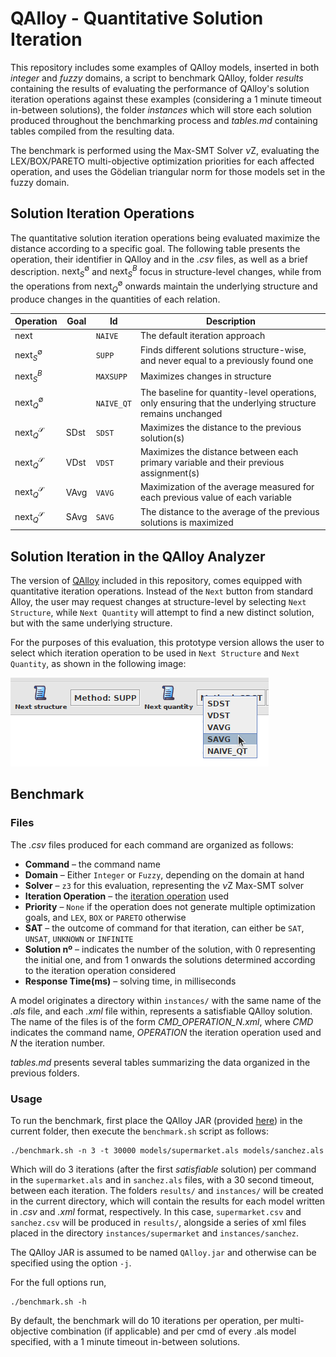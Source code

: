 # QAlloy - Quantitative Solution Iteration

This repository includes some examples of QAlloy models, inserted in both *integer* and *fuzzy* domains, a script to benchmark QAlloy,  folder *results* containing the results of evaluating the performance of QAlloy's solution iteration operations against these examples (considering a 1 minute timeout in-between solutions), the folder *instances* which will store each solution produced throughout the benchmarking process and *tables.md* containing tables compiled from the resulting data. 

The benchmark is performed using the Max-SMT Solver $\nu\text{Z}$, evaluating the LEX/BOX/PARETO multi-objective optimization priorities for each affected operation, and uses the Gödelian triangular norm for those models set in the fuzzy domain.

## Solution Iteration Operations

The quantitative solution iteration operations being evaluated maximize the distance according to a specific goal.
The following table presents the operation, their identifier in QAlloy and in the *.csv* files, as well as a brief description.
$\mathsf{next}^{\emptyset}_{S}$ and $\mathsf{next}^{B}_{S}$ focus in structure-level changes, while from the operations from $\mathsf{next}^{\emptyset}_{Q}$ onwards maintain the underlying structure and produce changes in the quantities of each relation.

| Operation                         | Goal            | Id         | Description |
| ---                               | ---             | ---        | --- |
| $\mathsf{next}$                   |                 | `NAIVE`    | The default iteration approach 
| $\mathsf{next}^{\emptyset}_{S}$   |                 | `SUPP`     | Finds different solutions structure-wise, and never equal to a previously found one|
| $\mathsf{next}^{B}_{S}$           |                 | `MAXSUPP`  | Maximizes changes in structure |
| $\mathsf{next}^{\emptyset}_{Q}$   |                 | `NAIVE_QT` | The baseline for quantity-level operations, only ensuring that the underlying structure remains unchanged|
| $\mathsf{next}^{\mathcal{S}}_{Q}$ | $\mathsf{SDst}$ | `SDST`     | Maximizes the distance to the previous solution(s)
| $\mathsf{next}^{\mathcal{S}}_{Q}$ | $\mathsf{VDst}$ | `VDST`     | Maximizes the distance between each primary variable and their previous assignment(s)
| $\mathsf{next}^{\mathcal{S}}_{Q}$ | $\mathsf{VAvg}$ | `VAVG`     | Maximization of the average measured for each previous value of each variable |
| $\mathsf{next}^{\mathcal{S}}_{Q}$ | $\mathsf{SAvg}$ | `SAVG`     | The distance to the average of the previous solutions is maximized |

## Solution Iteration in the QAlloy Analyzer

The version of [QAlloy](https://github.com/pf7/QAlloy-QSI/releases/tag/v1.0.0) included in this repository, comes equipped with quantitative iteration operations. Instead of the ```Next``` button from standard Alloy, the user may request changes at structure-level by selecting ```Next Structure```, while ```Next Quantity``` will attempt to find a new distinct solution, but with the same underlying structure.

For the purposes of this evaluation, this prototype version allows the user to select which iteration operation to be used in ```Next Structure```  and ```Next Quantity```, as shown in the following image:

![Iteration operation selection](selectOp.png)

## Benchmark

### Files

The *.csv* files produced for each command are organized as follows:
* **Command** &ndash; the command name
* **Domain** &ndash; Either ```Integer``` or ```Fuzzy```, depending on the domain at hand
* **Solver** &ndash; ```z3``` for this evaluation, representing the $\nu\text{Z}$ Max-SMT solver
* **Iteration Operation** &ndash; the [iteration operation](#solution-iteration-operations) used
* **Priority** &ndash; ```None``` if the operation does not generate multiple optimization goals, and ```LEX```, ```BOX``` or ```PARETO``` otherwise
* **SAT** &ndash; the outcome of command for that iteration, can either be ```SAT```, ```UNSAT```, ```UNKNOWN``` or ```INFINITE```
* **Solution nº** &ndash; indicates the number of the solution, with $0$ representing the initial one, and from $1$ onwards the solutions determined according to the iteration operation considered
* **Response Time(ms)** &ndash; solving time, in milliseconds

A model originates a directory within ```instances/``` with the same name of the *.als* file, and each *.xml* file within, represents a satisfiable QAlloy solution. The name of the files is of the form *CMD_OPERATION_N.xml*, where *CMD* indicates the command name, *OPERATION* the iteration operation used and *N* the iteration number. 

*tables.md* presents several tables summarizing the data organized in the previous folders.

### Usage

To run the benchmark, first place the QAlloy JAR (provided [here](https://github.com/pf7/QAlloy-QSI/releases/tag/v1.0.0)) in the current folder, then execute the ```benchmark.sh``` script as follows:
```
./benchmark.sh -n 3 -t 30000 models/supermarket.als models/sanchez.als
```
Which will do 3 iterations (after the first *satisfiable* solution) per command in the ```supermarket.als``` and in ```sanchez.als``` files, with a 30 second timeout, between each iteration. The folders ```results/``` and ```instances/``` will be created in the current directory, which will contain the results for each model written in *.csv* and *.xml* format, respectively. In this case,  ```supermarket.csv``` and ```sanchez.csv``` will be produced in ```results/```, alongside a series of xml files placed in the directory ```instances/supermarket``` and ```instances/sanchez```.

The QAlloy JAR is assumed to be named ```QAlloy.jar``` and otherwise can be specified using the option ```-j```.

For the full options run,
```
./benchmark.sh -h
```

By default, the benchmark will do 10 iterations per operation, per multi-objective combination (if applicable) and per cmd of every .als model specified, with a 1 minute timeout in-between solutions.

